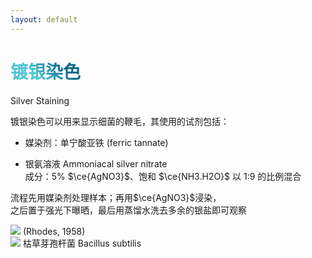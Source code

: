 ```yaml
---
layout: default
---
```


# 镀银染色
Silver Staining



<div class="flex justify-between">
    
<div>

镀银染色可以用来显示细菌的鞭毛，其使用的试剂包括：

- 媒染剂：单宁酸亚铁 (ferric tannate)

- <span class="text-red">银氨溶液 Ammoniacal silver nitrate</span>  
成分：5% $\ce{AgNO3}$、饱和 $\ce{NH3.H2O}$ 以 1:9 的比例混合

流程先用媒染剂处理样本；再用$\ce{AgNO3}$浸染，  
之后置于强光下曝晒，最后用蒸馏水洗去多余的银盐即可观察

</div>

<div class="relative bottom-5 flex flex-col justify-evenly gap-y-4">
<div class="relative flex flex-col items-end">
    <img src="Silver1.png" class="w-60 rounded-lg">
    <span class="text-sm text-slate-300">(Rhodes, 1958)</span>
</div>
<div class="relative flex flex-col items-end">
    <img src="Silver2.jpeg" class="w-60 rounded-lg">
    <span class="text-sm text-slate-300"> 枯草芽孢杆菌 Bacillus subtilis </span>
</div>
</div>
</div>

<style>
  h1 {
      background-color: #2b90b6;
      background-image: linear-gradient(45deg, #4ec5d4 10%, #146b8c 20%);
      background-size: 100%;
      -webkit-background-clip: text;
      -moz-background-clip: text;
      -webkit-text-fill-color: transparent;
      -moz-text-fill-color: transparent;
    }
</style>

<Citation src="Rhodes (1958); 谷海瀛 (2002); 王戎疆 等 (2017)"/>
